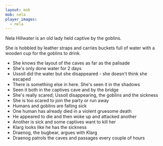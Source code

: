 ```yaml
---
layout: mob
mob: nela
player_images:
  - nela
---
```


Nela Hillwater is an old lady held captive by the goblins.

She is hobbled by leather straps and carries buckets full of water with a wooden cup for the goblins to drink.

* She knows the layout of the caves as far as the palisade
* She's only done water for 2 days
* Ussoll did the water but she disappeared - she doesn't think she escaped
* There is something else in here.  She's seen it in the shadows
* Seen it both in the captives cave and by the bridge
* She's really scared; Ussoll disappearing, the goblins and the sickness
* She is too scared to join the party or run away
* Humans and goblins are falling sick
* One human has already died in a violent gruesome death
* He appeared to die and then woke up and attacked another
* Another is sick and some captives want to kill her
* Klarg looks like he has the sickness
* Draenog, the bugbear, argues with Klarg
* Draenog patrols the caves and passages every couple of hours
